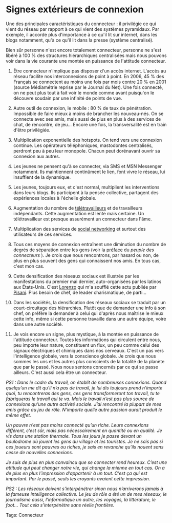 # Signes extérieurs de connexion

Une des principales caractéristiques du connecteur : il privilégie ce qui vient du réseau par rapport à ce qui vient des systèmes pyramidaux. Par exemple, il accorde plus d'importance à ce qu'il lit sur internet, dans les blogs notamment, qu'à ce qu'il lit dans la presse (système centralisé).

Bien sûr personne n'est encore totalement connecteur, personne ne s'est libéré à 100 % des structures hiérarchiques centralisées mais nous pouvons voir dans la vie courante une montée en puissance de l'attitude connecteur.

1. Être connecteur n'implique pas disposer d'un accès internet. L'accès au réseau facilite nos interconnexions de point à point. En 2006, 45 % des Français se connectent au moins une fois par mois contre 20 % en 2001 (source Médiamétrie reprise par le Journal du Net). Une fois connecté, on ne peut plus tout à fait voir le monde comme avant puisqu'on le découvre soudain par une infinité de points de vue.

2. Autre outil de connexion, le mobile : 80 % de taux de pénétration. Impossible de faire mieux à moins de brancher les nouveau-nés. On se connecte avec ses amis, mais aussi de plus en plus à des services de chat, de rencontre, de jeu... Encore une fois, la transversalité est en train d'être privilégiée.

3. Multiplication exponentielle des hotspots. On tend vers une connexion continue. Les opérateurs téléphoniques, mastodontes centralisés, perdront peu à peu leur monopole. Chacun peut dorénavant ouvrir sa connexion aux autres.

4. Les jeunes ne pensent qu'à se connecter, via SMS et MSN Messenger notamment. Ils maintiennent continûment le lien, font vivre le réseau, lui insufflent de la dynamique.

5. Les jeunes, toujours eux, et c'est normal, multiplient les interventions dans leurs blogs. Ils participent à la pensée collective, partagent des expériences locales à l'échelle globale.

6. Augmentation du nombre de [télétravailleurs](http://www.01net.com/article/260668.html) et de travailleurs indépendants. Cette augmentation est lente mais certaine. Un télétravailleur est presque assurément un connecteur dans l'âme.

7. Multiplication des services de [social networking](http://www.bonweb.com/internet/social-networking-discussion.php) et surtout des utilisateurs de ces services.

8. Tous ces moyens de connexion entraînent une diminution du nombre de degrés de séparation entre les gens (voir la [préface](/peuple/seconde-edition-35719) du *peuple des connecteurs* ). Je crois que nous rencontrons, par hasard ou non, de plus en plus souvent des gens qui connaissent nos amis. En tous cas, c'est mon cas.

9. Cette densification des réseaux sociaux est illustrée par les manifestations du premier mai dernier, auto-organisées par les latinos aux États-Unis. C'est [Lorenzo](http://lorenzo.soccavo.free.fr/) qui m'a soufflé cette actu publiée par [Pisani](http://pisani.blog.lemonde.fr/pisani/2006/05/un_1<sup>er</sup>_mai_lati.html). Plus besoin de chef, de leader charismatique, de parti...

10. Dans les sociétés, la densification des réseaux sociaux se traduit par un court-circuitage des hiérarchies. Plutôt que de demander une info à son chef, on préfère la demander à celui qui d'après nous maîtrise le mieux cette info, même si cette personne travaille dans une autre équipe, voire dans une autre société.

11. Je vois encore un signe, plus mystique, à la montée en puissance de l'attitude connecteur. Toutes les informations qui circulent entre nous, peu importe leur nature, constituent un flux, un peu comme celui des signaux électriques et chimiques dans nos cerveaux. C'est un pas vers l'intelligence globale, vers la conscience globale. Je crois que nous sommes les uns et les autres plus conscients de la totalité de la planète que par le passé. Nous nous sentons concernés par ce qui se passe ailleurs. C'est aussi cela être un connecteur.

*PS1 : Dans le cadre du travail, on établit de nombreuses connexions. Quand quelqu’un me dit qu’il n’a pas de travail, je lui dis toujours prend n’importe quoi, tu rencontreras des gens, ces gens transformeront ton travail, tu te fabriqueras le travail qui te va. Mais le travail n’est pas plus source de connexions qu’une autre activité sociale. J’ai rencontré la plupart de mes amis grâce au jeu de rôle. N’importe quelle autre passion aurait produit le même effet.*

*Un pauvre n'est pas moins connecté qu’un riche. Leurs connexions diffèrent, c’est sûr, mais pas nécessairement en quantité ou en qualité. Je vis dans une station thermale. Tous les jours je passe devant un boulodrome où jouent les gens du village et les touristes. Je ne sais pas si ces joueurs sont pauvres ou riches, je sais en revanche qu’ils nouent sans cesse de nouvelles connexions.*

*Je suis de plus en plus convaincu que se connecter rend heureux. C’est une attitude qui peut changer notre vie, qui change la mienne en tout cas. On a de plus en plus l’impression d’appartenir à un tout. C’est ça qui est important. Par le passé, seuls les croyants avaient cette impression.*

*PS2 : Les réseaux doivent s’interpénétrer sinon nous n’arriverons jamais à la fameuse intelligence collective. Le jeu de rôle a été un de mes réseaux, le journalisme aussi, l’informatique un autre, les voyages, la littérature, le foot… Tout cela s’interpénètre sans réelle frontière.*

Tags: Connecteur